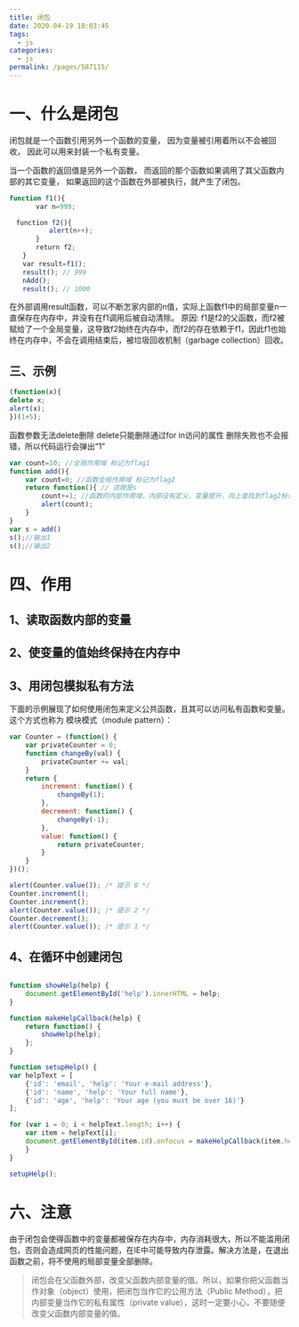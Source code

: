 ```yaml
---
title: 闭包
date: 2020-04-19 18:03:45
tags: 
  - js
categories: 
  - js
permalink: /pages/587115/
---
```



# 一、什么是闭包

闭包就是一个函数引用另外一个函数的变量，
因为变量被引用着所以不会被回收，
因此可以用来封装一个私有变量。


当一个函数的返回值是另外一个函数，
而返回的那个函数如果调用了其父函数内部的其它变量，
如果返回的这个函数在外部被执行，就产生了闭包。
```javascript
function f1(){
　　　　var n=999;

　function f2(){
　　　　　　alert(n++);
　　　　}
　　　　return f2;
　　}
　　var result=f1();
　　result(); // 999
　　nAdd();
　　result(); // 1000
```
在外部调用result函数，可以不断怎家内部的n值，实际上函数f1中的局部变量n一直保存在内存中，并没有在f1调用后被自动清除。
原因: f1是f2的父函数，而f2被赋给了一个全局变量，这导致f2始终在内存中，而f2的存在依赖于f1，因此f1也始终在内存中，不会在调用结束后，被垃圾回收机制（garbage collection）回收。

## 三、示例

```js
(function(x){
delete x;
alert(x);
})(1+5);
```
函数参数无法delete删除
delete只能删除通过for in访问的属性
删除失败也不会报错，所以代码运行会弹出“1”

```js
var count=10; //全局作用域 标记为flag1
function add(){
    var count=0; //函数全局作用域 标记为flag2
    return function(){ // 这就是s
        count+=1; //函数的内部作用域，内部没有定义，变量提升，向上查找到flag2标记的count，打印0+1
        alert(count);
    }
}
var s = add()
s();//输出1
s();//输出2
```

# 四、作用
## 1、读取函数内部的变量
## 2、使变量的值始终保持在内存中
## 3、用闭包模拟私有方法

下面的示例展现了如何使用闭包来定义公共函数，且其可以访问私有函数和变量。这个方式也称为 模块模式（module pattern）：
```javascript
var Counter = (function() {
    var privateCounter = 0;
    function changeBy(val) {
        privateCounter += val;
    }
    return {
        increment: function() {
            changeBy(1);
        },
        decrement: function() {
            changeBy(-1);
        },
        value: function() {
            return privateCounter;
        }
    }
})();

alert(Counter.value()); /* 提示 0 */
Counter.increment();
Counter.increment();
alert(Counter.value()); /* 提示 2 */
Counter.decrement();
alert(Counter.value()); /* 提示 1 */
```

## 4、在循环中创建闭包

```javascript

function showHelp(help) {
    document.getElementById('help').innerHTML = help;
}

function makeHelpCallback(help) {
    return function() {
        showHelp(help);
    };
}

function setupHelp() {
var helpText = [
    {'id': 'email', 'help': 'Your e-mail address'},
    {'id': 'name', 'help': 'Your full name'},
    {'id': 'age', 'help': 'Your age (you must be over 16)'}
];

for (var i = 0; i < helpText.length; i++) {
    var item = helpText[i];
    document.getElementById(item.id).onfocus = makeHelpCallback(item.help);
    }
}

setupHelp();

```






# 六、注意
由于闭包会使得函数中的变量都被保存在内存中，内存消耗很大，所以不能滥用闭包，否则会造成网页的性能问题，在IE中可能导致内存泄露。解决方法是，在退出函数之前，将不使用的局部变量全部删除。

> 闭包会在父函数外部，改变父函数内部变量的值。所以，如果你把父函数当作对象（object）使用，把闭包当作它的公用方法（Public Method），把内部变量当作它的私有属性（private value），这时一定要小心，不要随便改变父函数内部变量的值。